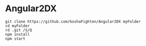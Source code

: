 # Angular2DX

```
git clone https://github.com/GoshaFighten/Angular2DX myFolder
cd myFolder
rd .git /S/Q
npm install
npm start
```
